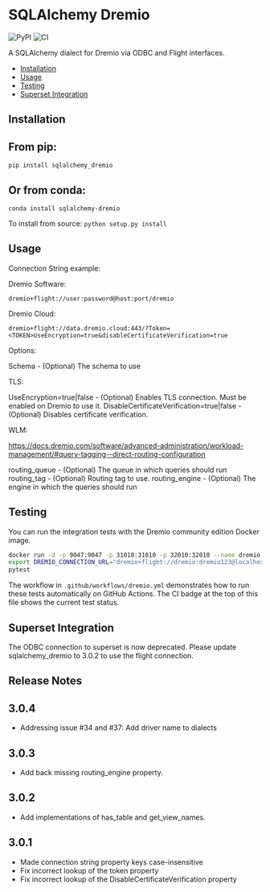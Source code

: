 # SQLAlchemy Dremio


![PyPI](https://img.shields.io/pypi/v/sqlalchemy_dremio.svg)
![CI](https://github.com/narendrans/sqlalchemy_dremio/actions/workflows/dremio.yml/badge.svg)

A SQLAlchemy dialect for Dremio via ODBC and Flight interfaces.

<!--ts-->
   * [Installation](#installation)
   * [Usage](#usage)
   * [Testing](#testing)
   * [Superset Integration](#superset-integration)
<!--te-->

Installation
------------

From pip:
-----------

`pip install sqlalchemy_dremio`

Or from conda:
--------------
`conda install sqlalchemy-dremio`

To install from source:
`python setup.py install`

Usage
-----

Connection String example:

Dremio Software:

`dremio+flight://user:password@host:port/dremio`

Dremio Cloud:

`dremio+flight://data.dremio.cloud:443/?Token=<TOKEN>UseEncryption=true&disableCertificateVerification=true`

Options:

Schema - (Optional) The schema to use

TLS:

UseEncryption=true|false - (Optional) Enables TLS connection. Must be enabled on Dremio to use it.
DisableCertificateVerification=true|false - (Optional) Disables certificate verification.

WLM:

https://docs.dremio.com/software/advanced-administration/workload-management/#query-tagging--direct-routing-configuration


routing_queue - (Optional) The queue in which queries should run
routing_tag - (Optional) Routing tag to use.
routing_engine - (Optional) The engine in which the queries should run

Testing
-------

You can run the integration tests with the Dremio community edition Docker image.

```bash
docker run -d -p 9047:9047 -p 31010:31010 -p 32010:32010 --name dremio dremio/dremio-oss:latest
export DREMIO_CONNECTION_URL="dremio+flight://dremio:dremio123@localhost:32010/dremio?UseEncryption=false"
pytest
```

The workflow in `.github/workflows/dremio.yml` demonstrates how to run these tests automatically on GitHub Actions.
The CI badge at the top of this file shows the current test status.

Superset Integration
-------------

The ODBC connection to superset is now deprecated. Please update sqlalchemy_dremio to 3.0.2 to use the flight connection.

Release Notes
-------------

3.0.4
-----
- Addressing issue #34 and #37: Add driver name to dialects

3.0.3
-----
- Add back missing routing_engine property.

3.0.2
-----
- Add implementations of has_table and get_view_names.

3.0.1
-----
- Made connection string property keys case-insensitive
- Fix incorrect lookup of the token property
- Fix incorrect lookup of the DisableCertificateVerification property

